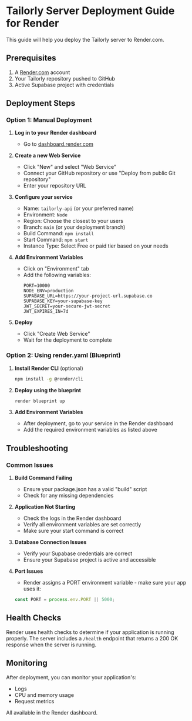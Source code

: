 # Tailorly Server Deployment Guide for Render

This guide will help you deploy the Tailorly server to Render.com.

## Prerequisites

1. A [Render.com](https://render.com) account
2. Your Tailorly repository pushed to GitHub
3. Active Supabase project with credentials

## Deployment Steps

### Option 1: Manual Deployment

1. **Log in to your Render dashboard**
   - Go to [dashboard.render.com](https://dashboard.render.com)

2. **Create a new Web Service**
   - Click "New" and select "Web Service"
   - Connect your GitHub repository or use "Deploy from public Git repository"
   - Enter your repository URL

3. **Configure your service**
   - Name: `tailorly-api` (or your preferred name)
   - Environment: `Node`
   - Region: Choose the closest to your users
   - Branch: `main` (or your deployment branch)
   - Build Command: `npm install`
   - Start Command: `npm start`
   - Instance Type: Select Free or paid tier based on your needs

4. **Add Environment Variables**
   - Click on "Environment" tab
   - Add the following variables:
     ```
     PORT=10000
     NODE_ENV=production
     SUPABASE_URL=https://your-project-url.supabase.co
     SUPABASE_KEY=your-supabase-key
     JWT_SECRET=your-secure-jwt-secret
     JWT_EXPIRES_IN=7d
     ```

5. **Deploy**
   - Click "Create Web Service"
   - Wait for the deployment to complete

### Option 2: Using render.yaml (Blueprint)

1. **Install Render CLI** (optional)
   ```bash
   npm install -g @render/cli
   ```

2. **Deploy using the blueprint**
   ```bash
   render blueprint up
   ```

3. **Add Environment Variables**
   - After deployment, go to your service in the Render dashboard
   - Add the required environment variables as listed above

## Troubleshooting

### Common Issues

1. **Build Command Failing**
   - Ensure your package.json has a valid "build" script
   - Check for any missing dependencies

2. **Application Not Starting**
   - Check the logs in the Render dashboard
   - Verify all environment variables are set correctly
   - Make sure your start command is correct

3. **Database Connection Issues**
   - Verify your Supabase credentials are correct
   - Ensure your Supabase project is active and accessible

4. **Port Issues**
   - Render assigns a PORT environment variable - make sure your app uses it:
   ```javascript
   const PORT = process.env.PORT || 5000;
   ```

## Health Checks

Render uses health checks to determine if your application is running properly. The server includes a `/health` endpoint that returns a 200 OK response when the server is running.

## Monitoring

After deployment, you can monitor your application's:
- Logs
- CPU and memory usage
- Request metrics

All available in the Render dashboard.
